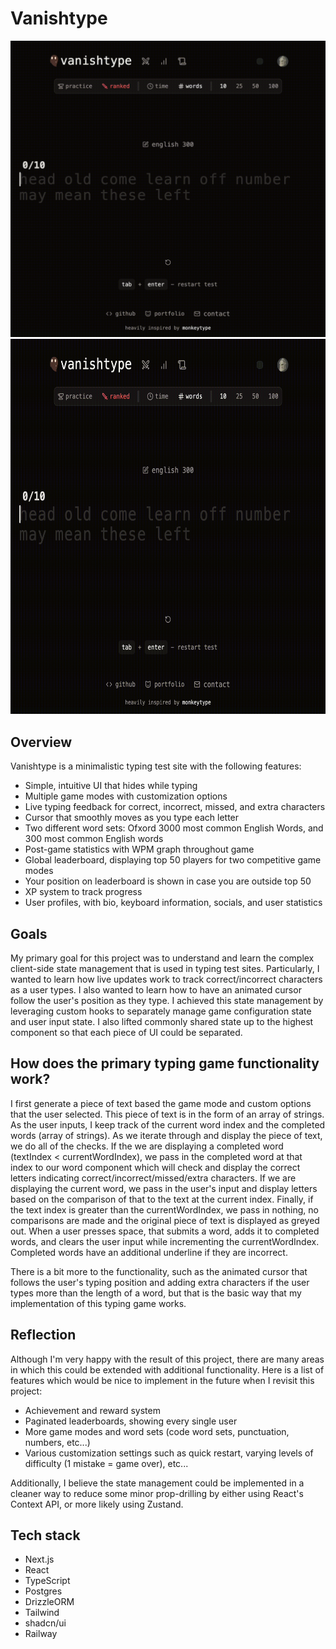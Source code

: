 # Vanishtype

![GIF demo of typing](public/tiny-demo.gif)
<img src="public/tiny-demo.gif" alt="Demo GIF of Vanishtype showing user typing" width="800" height="600">


## Overview

Vanishtype is a minimalistic typing test site with the following features:

- Simple, intuitive UI that hides while typing
- Multiple game modes with customization options
- Live typing feedback for correct, incorrect, missed, and extra characters
- Cursor that smoothly moves as you type each letter
- Two different word sets: Ofxord 3000 most common English Words, and 300 most common English words
- Post-game statistics with WPM graph throughout game
- Global leaderboard, displaying top 50 players for two competitive game modes
- Your position on leaderboard is shown in case you are outside top 50
- XP system to track progress
- User profiles, with bio, keyboard information, socials, and user statistics

## Goals

My primary goal for this project was to understand and learn the complex client-side state management that is used in typing test sites. Particularly, I wanted to learn how live updates work to track correct/incorrect characters as a user types. I also wanted to learn how to have an animated cursor follow the user's position as they type. I achieved this state management by leveraging custom hooks to separately manage game configuration state and user input state. I also lifted commonly shared state up to the highest component so that each piece of UI could be separated.

## How does the primary typing game functionality work?

I first generate a piece of text based the game mode and custom options that the user selected. This piece of text is in the form of an array of strings. As the user inputs, I keep track of the current word index and the completed words (array of strings). As we iterate through and display the piece of text, we do all of the checks. If the we are displaying a completed word (textIndex < currentWordIndex), we pass in the completed word at that index to our word component which will check and display the correct letters indicating correct/incorrect/missed/extra characters. If we are displaying the current word, we pass in the user's input and display letters based on the comparison of that to the text at the current index. Finally, if the text index is greater than the currentWordIndex, we pass in nothing, no comparisons are made and the original piece of text is displayed as greyed out. When a user presses space, that submits a word, adds it to completed words, and clears the user input while incrementing the currentWordIndex. Completed words have an additional underline if they are incorrect.

There is a bit more to the functionality, such as the animated cursor that follows the user's typing position and adding extra characters if the user types more than the length of a word, but that is the basic way that my implementation of this typing game works.

## Reflection

Although I'm very happy with the result of this project, there are many areas in which this could be extended with additional functionality. Here is a list of features which would be nice to implement in the future when I revisit this project:

- Achievement and reward system
- Paginated leaderboards, showing every single user
- More game modes and word sets (code word sets, punctuation, numbers, etc...)
- Various customization settings such as quick restart, varying levels of difficulty (1 mistake = game over), etc...

Additionally, I believe the state management could be implemented in a cleaner way to reduce some minor prop-drilling by either using React's Context API, or more likely using Zustand.

## Tech stack

- Next.js
- React
- TypeScript
- Postgres
- DrizzleORM
- Tailwind
- shadcn/ui
- Railway
